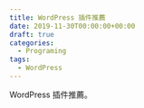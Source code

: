 ```yaml
---
title: WordPress 插件推薦
date: 2019-11-30T00:00:00+00:00
draft: true
categories:
  - Programing
tags:
  - WordPress
---
```


WordPress 插件推薦。

<!--more-->
